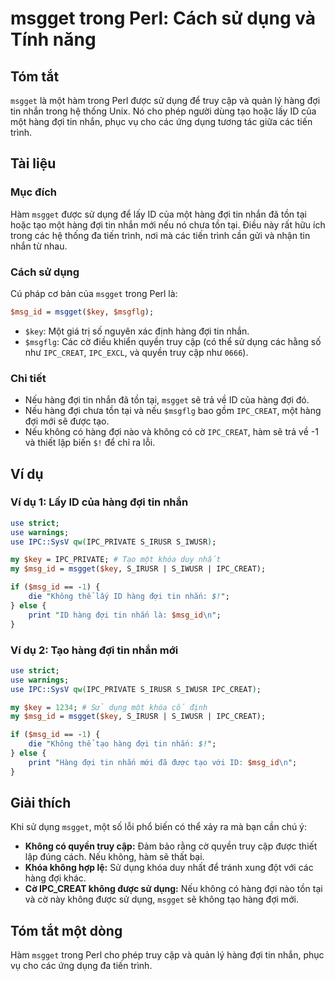 <!--
Meta Description: # msgget trong Perl: Cách sử dụng và Tính năng ## Tóm tắt `msgget` là một hàm trong Perl được sử dụng để truy cập và quản lý hàng đợi tin nhắn trong h...
Meta Keywords: hàng, đợi, tin, nhắn, dụng
-->

# msgget trong Perl: Cách sử dụng và Tính năng

## Tóm tắt
`msgget` là một hàm trong Perl được sử dụng để truy cập và quản lý hàng đợi tin nhắn trong hệ thống Unix. Nó cho phép người dùng tạo hoặc lấy ID của một hàng đợi tin nhắn, phục vụ cho các ứng dụng tương tác giữa các tiến trình.

## Tài liệu
### Mục đích
Hàm `msgget` được sử dụng để lấy ID của một hàng đợi tin nhắn đã tồn tại hoặc tạo một hàng đợi tin nhắn mới nếu nó chưa tồn tại. Điều này rất hữu ích trong các hệ thống đa tiến trình, nơi mà các tiến trình cần gửi và nhận tin nhắn từ nhau.

### Cách sử dụng
Cú pháp cơ bản của `msgget` trong Perl là:

```perl
$msg_id = msgget($key, $msgflg);
```

- `$key`: Một giá trị số nguyên xác định hàng đợi tin nhắn.
- `$msgflg`: Các cờ điều khiển quyền truy cập (có thể sử dụng các hằng số như `IPC_CREAT`, `IPC_EXCL`, và quyền truy cập như `0666`).

### Chi tiết
- Nếu hàng đợi tin nhắn đã tồn tại, `msgget` sẽ trả về ID của hàng đợi đó.
- Nếu hàng đợi chưa tồn tại và nếu `$msgflg` bao gồm `IPC_CREAT`, một hàng đợi mới sẽ được tạo.
- Nếu không có hàng đợi nào và không có cờ `IPC_CREAT`, hàm sẽ trả về -1 và thiết lập biến `$!` để chỉ ra lỗi.

## Ví dụ
### Ví dụ 1: Lấy ID của hàng đợi tin nhắn
```perl
use strict;
use warnings;
use IPC::SysV qw(IPC_PRIVATE S_IRUSR S_IWUSR);

my $key = IPC_PRIVATE; # Tạo một khóa duy nhất
my $msg_id = msgget($key, S_IRUSR | S_IWUSR | IPC_CREAT);

if ($msg_id == -1) {
    die "Không thể lấy ID hàng đợi tin nhắn: $!";
} else {
    print "ID hàng đợi tin nhắn là: $msg_id\n";
}
```

### Ví dụ 2: Tạo hàng đợi tin nhắn mới
```perl
use strict;
use warnings;
use IPC::SysV qw(IPC_PRIVATE S_IRUSR S_IWUSR IPC_CREAT);

my $key = 1234; # Sử dụng một khóa cố định
my $msg_id = msgget($key, S_IRUSR | S_IWUSR | IPC_CREAT);

if ($msg_id == -1) {
    die "Không thể tạo hàng đợi tin nhắn: $!";
} else {
    print "Hàng đợi tin nhắn mới đã được tạo với ID: $msg_id\n";
}
```

## Giải thích
Khi sử dụng `msgget`, một số lỗi phổ biến có thể xảy ra mà bạn cần chú ý:

- **Không có quyền truy cập:** Đảm bảo rằng cờ quyền truy cập được thiết lập đúng cách. Nếu không, hàm sẽ thất bại.
- **Khóa không hợp lệ:** Sử dụng khóa duy nhất để tránh xung đột với các hàng đợi khác.
- **Cờ IPC_CREAT không được sử dụng:** Nếu không có hàng đợi nào tồn tại và cờ này không được sử dụng, `msgget` sẽ không tạo hàng đợi mới.

## Tóm tắt một dòng
Hàm `msgget` trong Perl cho phép truy cập và quản lý hàng đợi tin nhắn, phục vụ cho các ứng dụng đa tiến trình.